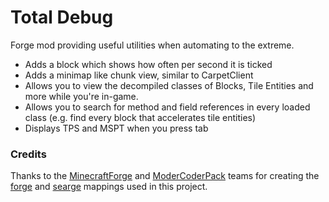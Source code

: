 # Total Debug
Forge mod providing useful utilities when automating to the extreme.

- Adds a block which shows how often per second it is ticked
- Adds a minimap like chunk view, similar to CarpetClient
- Allows you to view the decompiled classes of Blocks, Tile Entities and more while you're in-game.
- Allows you to search for method and field references in every loaded class (e.g. find every block that accelerates 
  tile entities)
- Displays TPS and MSPT when you press tab 

### Credits

Thanks to the [MinecraftForge](https://github.com/MinecraftForge/) and [ModerCoderPack](https://github.com/ModCoderPack)
teams for creating the [forge](http://export.mcpbot.bspk.rs/stable/) and
[searge](https://github.com/MinecraftForge/MCPConfig/blob/master/versions/release/1.12.2/joined.tsrg) mappings used in 
this project.
